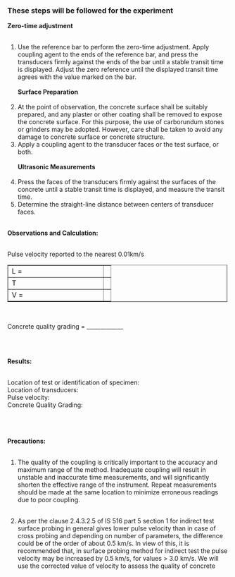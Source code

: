 ### These steps will be followed for the experiment
<strong>Zero-time adjustment </strong><br><br>  
 1.  Use the reference bar to perform the zero-time adjustment. Apply coupling agent to the ends of the reference bar, and press the transducers firmly against the ends of the bar until a stable transit time is displayed. Adjust the zero reference until the displayed transit time agrees with the value marked on the bar.<br><br> 
<strong>Surface Preparation</strong><br><br>
2.  At the point of observation, the concrete surface shall be suitably prepared, and any plaster or other coating shall be removed to expose the concrete surface. For this purpose, the use of carborundum stones or grinders may be adopted. However, care shall be taken to avoid any damage to concrete surface or concrete structure.<br>
3.  Apply a coupling agent to the transducer faces or the test surface, or both.<br><br>
<strong>Ultrasonic Measurements</strong><br><br>
4.  Press the faces of the transducers firmly against the surfaces of the concrete until a stable transit time is displayed, and measure the transit time.<br>
5.  Determine the straight-line distance between centers of transducer faces.<br><br>

<strong>Observations and Calculation:</strong><br><br>

Pulse velocity reported to the nearest 0.01km/s<br>

<table border="1" style="width: 500px">
    <tr >
        <td width="200px">L = </td>
        <td></td>
    </tr>
    <tr >
        <td>T</td>
        <td></td>
    </tr>
    <tr >
        <td>V = </td>
        <td></td>
    </tr>
</table><br>

Concrete quality grading = _____________
 
<br><br> 


<strong>Results:</strong><br><br>

Location of test or identification of specimen:<br>
Location of transducers:<br>
Pulse velocity:<br>
Concrete Quality Grading:<br><br>


<br><br> 
<strong>Precautions:</strong><br><br>
1. The quality of the coupling is critically important to the accuracy and maximum range of the method. Inadequate coupling will result in unstable and inaccurate time measurements, and will significantly shorten the effective range of the instrument. Repeat measurements should be made at the same location to minimize erroneous readings due to poor coupling.<br><br>

2. As per the clause 2.4.3.2.5 of IS 516 part 5 section 1 for indirect test surface probing in general gives lower pulse velocity than in case of cross probing and depending on number of parameters, the difference could be of the  order  of  about  0.5  km/s.  In  view  of  this,  it  is recommended  that,  in  surface  probing  method  for indirect test the pulse  velocity  may  be  increased  by  0.5  km/s,  for values > 3.0 km/s. We will use the corrected value of velocity to assess the quality of concrete
